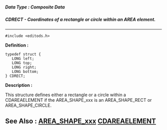 ##### Data Type : Composite Data
##### CDRECT - Coordinates of a rectangle or circle within an AREA element.
---
```
#include <editods.h>
```

**Definition :**
```
typedef struct {
   LONG left;
   LONG top;
   LONG right;
   LONG bottom;
} CDRECT;
```

**Description :**

This structure defines either a rectangle or a circle within a CDAREAELEMENT if the AREA_SHAPE_xxx is an AREA_SHAPE_RECT or AREA_SHAPE_CIRCLE.


**See Also :**
[AREA_SHAPE_xxx](/domino-c-api-docs/reference/Symb/AREA_SHAPE_xxx)
[CDAREAELEMENT](/domino-c-api-docs/reference/Data/CDAREAELEMENT)
---
